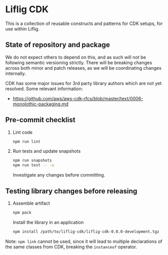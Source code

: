 # Liflig CDK

This is a collection of reusable constructs and patterns for
CDK setups, for use within Liflig.

## State of repository and package

We do not expect others to depend on this, and as such will not be following semantic versioning strictly.
There will be breaking changes across both minor and patch releases, as we will be coordinating changes internally.

CDK has some major issues for 3rd party library authors which
are not yet resolved. Some relevant information:

* https://github.com/aws/aws-cdk-rfcs/blob/master/text/0006-monolothic-packaging.md

## Pre-commit checklist

1. Lint code

   ```bash
   npm run lint
   ```

1. Run tests and update snapshots

   ```bash
   npm run snapshots
   npm run test -- -u
   ```

   Investigate any changes before committing.

## Testing library changes before releasing

1. Assemble artifact

   ```bash
   npm pack
   ```

   Install the library in an application

   ```bash
   npm install /path/to/liflig-cdk/liflig-cdk-0.0.0-development.tgz
   ```

Note: `npm link` cannot be used, since it will lead to multiple
declarations of the same classes from CDK, breaking the `instanceof`
operator.
